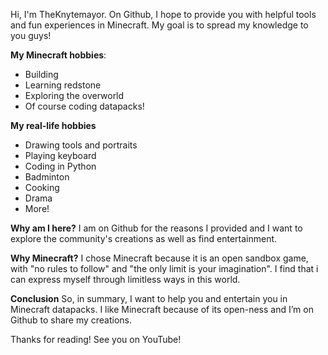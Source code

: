 Hi, I'm TheKnytemayor.
On Github, I hope to provide you
with helpful tools and fun experiences
in Minecraft. My goal is to spread my
knowledge to you guys!

**My Minecraft hobbies**:
 - Building
 - Learning redstone
 - Exploring the overworld
 - Of course coding datapacks!

**My real-life hobbies**
 - Drawing tools and portraits
 - Playing keyboard
 - Coding in Python
 - Badminton
 - Cooking
 - Drama
 - More!

**Why am I here?**
I am on Github for the reasons I provided and
I want to explore the community's
creations as well as find entertainment.

**Why Minecraft?**
I chose Minecraft because it is an open
sandbox game, with "no rules to follow"
and "the only limit is your imagination".
I find that i can express myself through
limitless ways in this world.

**Conclusion**
So, in summary, I want to help you
and entertain you in Minecraft datapacks. I like Minecraft because of its open-ness
and I’m on Github to share my creations.

Thanks for reading! See you on YouTube!